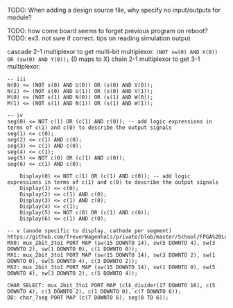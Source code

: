 <!-- SPDX-License-Identifier: zlib-acknowledgement -->
TODO: When adding a design source file, why specify no input/outputs for module?

TODO: how come board seems to forget previous program on reboot?
TODO: ex3. not sure if correct.
      tips on reading simulation output

cascade 2-1 multiplexor to get multi-bit multiplexor.
`(NOT sw(0) AND X(0)) OR (sw(0) AND Y(0));` (0 maps to X)
chain 2-1 multiplexor to get 3-1 multiplexor.

```
-- iii
N(0) <= (NOT s(0) AND U(0)) OR (s(0) AND V(0));
N(1) <= (NOT s(0) AND U(1)) OR (s(0) AND V(1));
M(0) <= (NOT s(1) AND N(0)) OR (s(1) AND W(0));
M(1) <= (NOT s(1) AND N(1)) OR (s(1) AND W(1));

-- iv
seg(0) <= NOT c(1) OR (c(1) AND c(0)); -- add logic expressions in terms of c(1) and c(0) to describe the output signals
seg(1) <= c(0);
seg(2) <= c(1) AND c(0);
seg(3) <= c(1) AND c(0);
seg(4) <= c(1);
seg(5) <= NOT c(0) OR (c(1) AND c(0));
seg(6) <= c(1) AND c(0);

    Display(0) <= NOT c(1) OR (c(1) AND c(0)); -- add logic expressions in terms of c(1) and c(0) to describe the output signals
    Display(1) <= c(0);
    Display(2) <= c(1) AND c(0);
    Display(3) <= c(1) AND c(0);
    Display(4) <= c(1);
    Display(5) <= NOT c(0) OR (c(1) AND c(0));
    Display(6) <= c(1) AND c(0);

-- v (anode specific to display, cathode per segment)
https://github.com/TreverWagenhals/private/blob/master/School/FPGA%20Logic%20Design/Basys3%20Generic/basys3_seven_seg_wrapper.vhd
MX0: mux_2bit_3to1 PORT MAP (sw(15 DOWNTO 14), sw(5 DOWNTO 4), sw(3 DOWNTO 2), sw(1 DOWNTO 0), c(1 DOWNTO 0));
MX1: mux_2bit_3to1 PORT MAP (sw(15 DOWNTO 14), sw(3 DOWNTO 2), sw(1 DOWNTO 0), sw(5 DOWNTO 4), c(3 DOWNTO 2));
MX2: mux_2bit_3to1 PORT MAP (sw(15 DOWNTO 14), sw(1 DOWNTO 0), sw(5 DOWNTO 4), sw(3 DOWNTO 2), c(5 DOWNTO 4));

CHAR_SELECT: mux_2bit_3to1 PORT MAP (clk_divider(17 DOWNTO 16), c(5 DOWNTO 4), c(3 DOWNTO 2), c(1 DOWNTO 0), c(7 DOWNTO 6));
DD: char_7seg PORT MAP (c(7 DOWNTO 6), seg(0 TO 6));    
```

